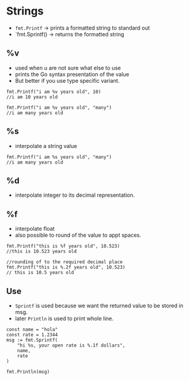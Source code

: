 # Strings 

- `fmt.Printf` ->  prints a formatted string to standard out
- `fmt.Sprintf() -> returns the formatted string

## %v
- used when u are not sure what else to use
- prints the Go syntax presentation of the value
- But better if you use type specific variant.
```
fmt.Printf("i am %v years old", 10)
//i am 10 years old

fmt.Printf("i am %v years old", "many")
//i am many years old
```

## %s
- interpolate a string value
```
fmt.Printf("i am %s years old", "many")
//i am many years old
```

## %d
- interpolate integer to its decimal representation.

## %f
- interpolate float
- also possible to round of the value to appt spaces.
```
fmt.Printf("this is %f years old", 10.523)
//this is 10.523 years old

//rounding of to the required decimal place
fmt.Printf("this is %.2f years old", 10.523)
// this is 10.5 years old
```

## Use
- `Sprintf` is used because we want the returned value to be stored in msg.
- later `Println` is used to print whole line.
```
const name = "hola"
const rate = 1.2344
msg := fmt.Sprintf(
    "hi %s, your open rate is %.1f dollars",
    name,
    rate
)

fmt.Println(msg)
```